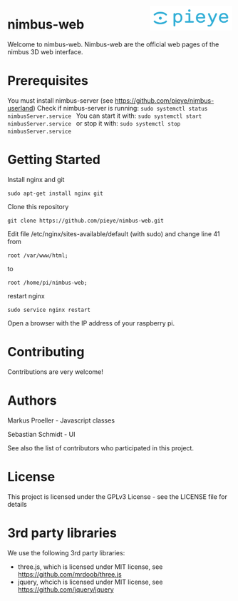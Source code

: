 <img src="./assets/PIEYE_Logo_RGB_POS.png" align="right"
     title="pieye logo" width="184" height="55">

# nimbus-web
Welcome to nimbus-web. Nimbus-web are the official web pages of the nimbus 3D web interface.

# Prerequisites
You must install nimbus-server (see https://github.com/pieye/nimbus-userland)
Check if nimbus-server is running:
```sudo systemctl status nimbusServer.service ```
You can start it with:
```sudo systemctl start nimbusServer.service ``` or stop it with: 
```sudo systemctl stop nimbusServer.service ```

# Getting Started

Install nginx and git
```shell
sudo apt-get install nginx git
```

Clone this repository
```shell
git clone https://github.com/pieye/nimbus-web.git
```

Edit file /etc/nginx/sites-available/default (with sudo) and change line 41 from
```
root /var/www/html;
```
to
```
root /home/pi/nimbus-web;
```

restart nginx
```
sudo service nginx restart
```

Open a browser with the IP address of your raspberry pi.

# Contributing
Contributions are very welcome!

# Authors
Markus Proeller - Javascript classes

Sebastian Schmidt - UI

See also the list of contributors who participated in this project.

# License
This project is licensed under the GPLv3 License - see the LICENSE file for details

# 3rd party libraries
We use the following 3rd party libraries:
 - three.js, which is licensed under MIT license, see https://github.com/mrdoob/three.js
 - jquery, whcich is licensed under MIT license, see https://github.com/jquery/jquery
